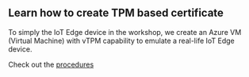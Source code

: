 ## Learn how to create TPM based certificate
To simply the IoT Edge device in the workshop, we create an Azure VM (Virtual Machine) with vTPM capability to emulate a real-life IoT Edge device.

Check out the [procedures](./tpm-based-certificate.md)
